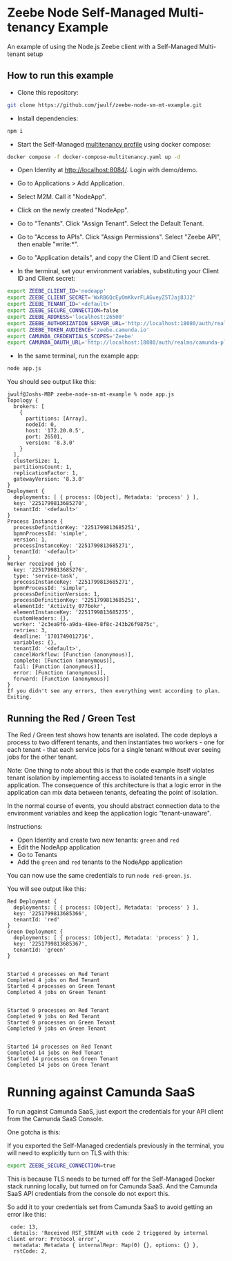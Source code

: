 # Zeebe Node Self-Managed Multi-tenancy Example

An example of using the Node.js Zeebe client with a Self-Managed Multi-tenant setup

## How to run this example

* Clone this repository: 

```bash
git clone https://github.com/jwulf/zeebe-node-sm-mt-example.git
```

* Install dependencies: 

```bash
npm i
```

* Start the Self-Managed [multitenancy profile](https://github.com/jwulf/camunda-platform/tree/multi-tenancy) using docker compose: 

```bash
docker compose -f docker-compose-multitenancy.yaml up -d
```

* Open Identity at [http://localhost:8084/](http://localhost:8084/). Login with demo/demo.

* Go to Applications > Add Application. 

* Select M2M. Call it "NodeApp".

* Click on the newly created "NodeApp". 

* Go to "Tenants". Click "Assign Tenant". Select the Default Tenant.

* Go to "Access to APIs". Click "Assign Permissions". Select "Zeebe API", then enable "write:*".

* Go to "Application details", and copy the Client ID and Client secret.

* In the terminal, set your environment variables, substituting your Client ID and Client secret: 

```bash
export ZEEBE_CLIENT_ID='nodeapp'
export ZEEBE_CLIENT_SECRET='WxRB6QcEyOmKkvrFLAGveyZ5TJaj8JJ2'
export ZEEBE_TENANT_ID='<default>'
export ZEEBE_SECURE_CONNECTION=false
export ZEEBE_ADDRESS='localhost:26500'
export ZEEBE_AUTHORIZATION_SERVER_URL='http://localhost:18080/auth/realms/camunda-platform/protocol/openid-connect/token'
export ZEEBE_TOKEN_AUDIENCE='zeebe.camunda.io'
export CAMUNDA_CREDENTIALS_SCOPES='Zeebe'
export CAMUNDA_OAUTH_URL='http://localhost:18080/auth/realms/camunda-platform/protocol/openid-connect/token'
```

* In the same terminal, run the example app: 

```bash
node app.js
```

You should see output like this: 

```
jwulf@Joshs-MBP zeebe-node-sm-mt-example % node app.js
Topology {
  brokers: [
    {
      partitions: [Array],
      nodeId: 0,
      host: '172.20.0.5',
      port: 26501,
      version: '8.3.0'
    }
  ],
  clusterSize: 1,
  partitionsCount: 1,
  replicationFactor: 1,
  gatewayVersion: '8.3.0'
}
Deployment {
  deployments: [ { process: [Object], Metadata: 'process' } ],
  key: '2251799813685270',
  tenantId: '<default>'
}
Process Instance {
  processDefinitionKey: '2251799813685251',
  bpmnProcessId: 'simple',
  version: 1,
  processInstanceKey: '2251799813685271',
  tenantId: '<default>'
}
Worker received job {
  key: '2251799813685276',
  type: 'service-task',
  processInstanceKey: '2251799813685271',
  bpmnProcessId: 'simple',
  processDefinitionVersion: 1,
  processDefinitionKey: '2251799813685251',
  elementId: 'Activity_077bokr',
  elementInstanceKey: '2251799813685275',
  customHeaders: {},
  worker: '2c3ea9f6-a9da-48ee-8f8c-243b26f9875c',
  retries: 3,
  deadline: '1701749012716',
  variables: {},
  tenantId: '<default>',
  cancelWorkflow: [Function (anonymous)],
  complete: [Function (anonymous)],
  fail: [Function (anonymous)],
  error: [Function (anonymous)],
  forward: [Function (anonymous)]
}
If you didn't see any errors, then everything went according to plan. Exiting.
```

## Running the Red / Green Test

The Red / Green test shows how tenants are isolated. The code deploys a process to two different tenants, and then instantiates two workers - one for each tenant - that each service jobs for a single tenant without ever seeing jobs for the other tenant. 

Note: One thing to note about this is that the code example itself violates tenant isolation by implementing access to isolated tenants in a single application. The consequence of this architecture is that a logic error in the application can mix data between tenants, defeating the point of isolation. 

In the normal course of events, you should abstract connection data to the environment variables and keep the application logic "tenant-unaware". 

Instructions:

* Open Identity and create two new tenants: `green` and `red`
* Edit the NodeApp application
* Go to Tenants
* Add the `green` and `red` tenants to the NodeApp application

You can now use the same credentials to run `node red-green.js`. 

You will see output like this:

```
Red Deployment {
  deployments: [ { process: [Object], Metadata: 'process' } ],
  key: '2251799813685366',
  tenantId: 'red'
}
Green Deployment {
  deployments: [ { process: [Object], Metadata: 'process' } ],
  key: '2251799813685367',
  tenantId: 'green'
}


Started 4 processes on Red Tenant
Completed 4 jobs on Red Tenant
Started 4 processes on Green Tenant
Completed 4 jobs on Green Tenant


Started 9 processes on Red Tenant
Completed 9 jobs on Red Tenant
Started 9 processes on Green Tenant
Completed 9 jobs on Green Tenant


Started 14 processes on Red Tenant
Completed 14 jobs on Red Tenant
Started 14 processes on Green Tenant
Completed 14 jobs on Green Tenant
```

# Running against Camunda SaaS

To run against Camunda SaaS, just export the credentials for your API client from the Camunda SaaS Console. 

One gotcha is this: 

If you exported the Self-Managed credentials previously in the terminal, you will need to explicitly turn on TLS with this:

```bash
export ZEEBE_SECURE_CONNECTION=true
```

This is because TLS needs to be turned off for the Self-Managed Docker stack running locally, but turned on for Camunda SaaS. And the Camunda SaaS API credentials from the console do not export this. 

So add it to your credentials set from Camunda SaaS to avoid getting an error like this:

```
 code: 13,
  details: 'Received RST_STREAM with code 2 triggered by internal client error: Protocol error',
  metadata: Metadata { internalRepr: Map(0) {}, options: {} },
  rstCode: 2,
```